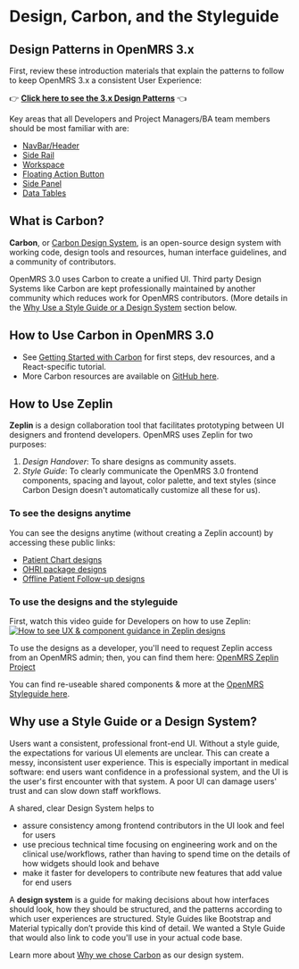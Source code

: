 # Design, Carbon, and the Styleguide

## Design Patterns in OpenMRS 3.x
First, review these introduction materials that explain the patterns to follow to keep OpenMRS 3.x a consistent User Experience:

👉  [**Click here to see the 3.x Design Patterns**](https://scene.zeplin.io/project/61434fa756474d5545f65cf4) 👈

Key areas that all Developers and Project Managers/BA team members should be most familiar with are: 
* [NavBar/Header](https://scene.zeplin.io/project/61434fa756474d5545f65cf4/screen/6143628f56474d5545f6fce0)
* [Side Rail](https://scene.zeplin.io/project/61434fa756474d5545f65cf4/screen/614362c96abfb0557aa9e357)
* [Workspace](https://scene.zeplin.io/project/61434fa756474d5545f65cf4/screen/614363d860459a20f7936333)
* [Floating Action Button](https://scene.zeplin.io/project/61434fa756474d5545f65cf4/screen/6143627ab2bac050c2b9ba3a)
* [Side Panel](https://scene.zeplin.io/project/61434fa756474d5545f65cf4/screen/614363d8b8582a2b4c3365a2)
* [Data Tables](https://scene.zeplin.io/project/61434fa756474d5545f65cf4/screen/61436254475da3542a84b400)

## What is Carbon?
**Carbon**, or [Carbon Design System](https://www.carbondesignsystem.com/), is an 
open-source design system with working code, design tools and resources, human 
interface guidelines, and a community of contributors. 

OpenMRS 3.0 uses Carbon to create a unified UI. Third party Design Systems like Carbon 
are kept professionally maintained by another community which reduces work for OpenMRS 
contributors. (More details in the [Why Use a Style Guide or a Design System](#why-use-a-style-guide-or-a-design-system) section below.

## How to Use Carbon in OpenMRS 3.0
* See [Getting Started with Carbon](https://www.carbondesignsystem.com/developing/get-started/)
  for first steps, dev resources, and a React-specific tutorial. 
* More Carbon resources are available on [GitHub here](https://github.com/carbon-design-system/carbon).

## How to Use Zeplin
**Zeplin** is a design collaboration tool that facilitates prototyping between UI designers and frontend developers. OpenMRS uses Zeplin for two purposes:
1. *Design Handover*: To share designs as community assets.
2. *Style Guide*: To clearly communicate the OpenMRS 3.0 frontend components, spacing 
    and layout, color palette, and text styles (since Carbon Design doesn't
    automatically customize all these for us). 

### To see the designs anytime
You can see the designs anytime (without creating a Zeplin account) by accessing these public links:
* [Patient Chart designs](https://zpl.io/aNYmqeN)
* [OHRI package designs](https://zpl.io/aMXW7e7)
* [Offline Patient Follow-up designs](https://zpl.io/amRdKomv)

### To use the designs and the styleguide

First, watch this video guide for Developers on how to use Zeplin:
[![How to see UX & component guidance in Zeplin designs](https://img.youtube.com/vi/SjluEGDH4LU/0.jpg)](https://www.youtube.com/watch?v=SjluEGDH4LU&feature=youtu.be&ab_channel=OpenMRS "OpenMRS 3.0: Zeplin Intro for New OpenMRS Devs")

To use the designs as a developer, you'll need to request Zeplin access from an OpenMRS
admin; then, you can find them here:
[OpenMRS Zeplin Project](https://app.zeplin.io/workspace/60d4d9bc220676b218e75ed2/projects?pid=60d59321e8100b0324762e05)

You can find re-useable shared components & more at the [OpenMRS Styleguide here](https://app.zeplin.io/project/60d5947dd636aebbd63dce4c/styleguide/components).

## Why use a Style Guide or a Design System?
Users want a consistent, professional front-end UI. Without a style guide, 
the expectations for various UI elements are unclear. This can create a messy, 
inconsistent user experience. This is especially important in medical software: 
end users want confidence in a professional system, and the UI is the user's 
first encounter with that system. A poor UI can damage users' trust and can 
slow down staff workflows. 

A shared, clear Design System helps to
* assure consistency among frontend contributors in the UI look and feel for users
* use precious technical time focusing on engineering work and on the clinical use/workflows,
    rather than having to spend time on the details of how widgets should look and behave
* make it faster for developers to contribute new features that add value for end users 

A **design system** is a guide for making decisions about how interfaces should look, 
how they should be structured, and the patterns according to which user experiences 
are structured. Style Guides like Bootstrap and Material typically don’t provide this 
kind of detail. We wanted a Style Guide that would also link to code you'll use in 
your actual code base. 

Learn more about [Why we chose Carbon](https://wiki.openmrs.org/x/uAwGDg) as our design system.

